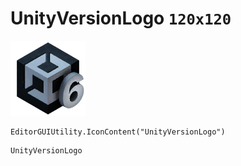 # UnityVersionLogo `120x120`
<img src="/img/UnityVersionLogo.png" width=120 height=120>

``` CSharp
EditorGUIUtility.IconContent("UnityVersionLogo")
```
```
UnityVersionLogo
```
